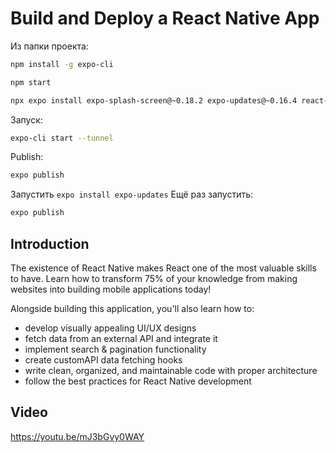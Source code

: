 # Build and Deploy a React Native App

Из папки проекта:
```bash
npm install -g expo-cli
```
```bash
npm start
```
```bash
npx expo install expo-splash-screen@~0.18.2 expo-updates@~0.16.4 react-native@0.71.7
```
Запуск:
```bash
expo-cli start --tunnel
```
Publish:
```bash
expo publish
```
Запустить `expo install expo-updates`
Ещё раз запустить:
```bash
expo publish
```
## Introduction
The existence of React Native makes React one of the most valuable skills to have. Learn how to transform 75% of your knowledge from making websites into building mobile applications today!

Alongside building this application, you'll also learn how to:
- develop visually appealing UI/UX designs
- fetch data from an external API and integrate it
- implement search & pagination functionality
- create customAPI data fetching hooks
- write clean, organized, and maintainable code with proper architecture
- follow the best practices for React Native development

## Video
https://youtu.be/mJ3bGvy0WAY
